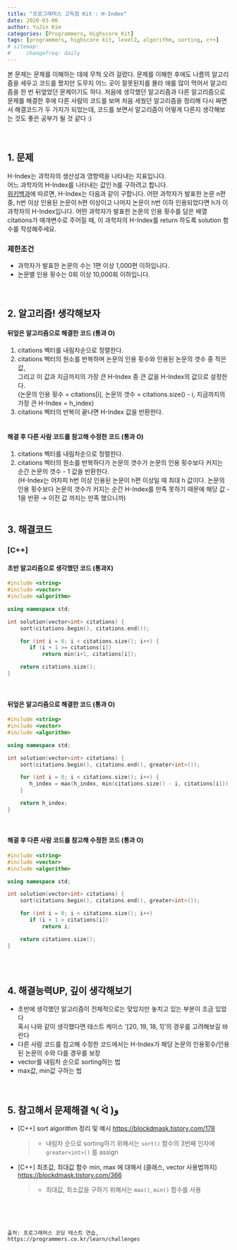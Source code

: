 ```yaml
---
title: "프로그래머스 고득점 Kit : H-Index"
date: 2020-03-06
author: YuJin Kim
categories: [Programmers, Highscore Kit]
tags: [programmers, highscore kit, level2, algorithm, sorting, c++]
# sitemap:
#     changefreq: daily
---
```


본 문제는 문제를 이해하는 데에 무척 오려 걸렸다. 문제를 이해한 후에도 나름의 알고리즘을 세우고 코드를 짰지만 도무지 어느 곳이 잘못된지를 몰라 애를 많이 먹어서 알고리즘을 한 번 뒤엎었던 문제이기도 하다. 처음에 생각했던 알고리즘과 다른 알고리즘으로 문제를 해결한 후에 다른 사람의 코드를 보며 처음 세웠던 알고리즘을 정리해 다시 짜면서 해결코드가 두 가지가 되었는데, 코드를 보면서 알고리즘이 어떻게 다른지 생각해보는 것도 좋은 공부가 될 것 같다 :)  
<br/>
<br/>

## 1. 문제

H-Index는 과학자의 생산성과 영향력을 나타내는 지표입니다.  
어느 과학자의 H-Index를 나타내는 값인 h를 구하려고 합니다.  
[위키백과](https://en.wikipedia.org/wiki/H-index)에 따르면, H-Index는 다음과 같이 구합니다.
어떤 과학자가 발표한 논문 n편 중, h번 이상 인용된 논문이 h편 이상이고 나머지 논문이 h번 이하 인용되었다면 h가 이 과학자의 H-Index입니다.
어떤 과학자가 발표한 논문의 인용 횟수를 담은 배열 citations가 매개변수로 주어질 때, 이 과학자의 H-Index를 return 하도록 solution 함수를 작성해주세요.

### 제한조건

- 과학자가 발표한 논문의 수는 1편 이상 1,000편 이하입니다.
- 논문별 인용 횟수는 0회 이상 10,000회 이하입니다.
  <br/><br/><br/>

## 2. 알고리즘! 생각해보자

#### 뒤엎은 알고리즘으로 해결한 코드 (통과 O)

1. citations 벡터를 내림차순으로 정렬한다.
2. citations 벡터의 원소를 반복하며 논문의 인용 횟수와 인용된 논문의 갯수 중 작은 값,  
   그리고 이 값과 지금까지의 가장 큰 H-Index 중 큰 값을 H-Index의 값으로 설정한다.  
   (논문의 인용 횟수 = citations[i], 논문의 갯수 = citations.size() - i, 지금까지의 가장 큰 H-Index = h_index)
3. citations 벡터의 반복이 끝나면 H-Index 값을 반환한다.  
   <br/>

#### 해결 후 다른 사람 코드를 참고해 수정한 코드 (통과 O)

1. citations 벡터를 내림차순으로 정렬한다.
2. citations 벡터의 원소를 반복하다가 논문의 갯수가 논문의 인용 횟수보다 커지는 순간 논문의 갯수 - 1 값을 반환한다.  
   (H-Index는 어차피 h번 이상 인용된 논문이 h편 이상일 때 최대 h 값이다. 논문의 인용 횟수보다 논문의 갯수가 커지는 순간 H-Index를 만족 못하기 때문에 해당 값 - 1을 반환 → 이전 값 까지는 만족 했으니까)
   <br/><br/>

## 3. 해결코드

### [C++]

#### 초반 알고리즘으로 생각했던 코드 (통과X)

```c++
#include <string>
#include <vector>
#include <algorithm>

using namespace std;

int solution(vector<int> citations) {
    sort(citations.begin(), citations.end());

    for (int i = 0; i < citations.size(); i++) {
       if (i + 1 >= citations[i])
           return min(i+1, citations[i]);

    return citations.size();
}
```

<br/>

#### 뒤엎은 알고리즘으로 해결한 코드 (통과 O)

```c++
#include <string>
#include <vector>
#include <algorithm>

using namespace std;

int solution(vector<int> citations) {
    sort(citations.begin(), citations.end(), greater<int>());

    for (int i = 0; i < citations.size(); i++) {
       h_index = max(h_index, min(citations.size() - i, citations[i]));
    }

    return h_index;
}
```

<br/>

#### 해결 후 다른 사람 코드를 참고해 수정한 코드 (통과 O)

```c++
#include <string>
#include <vector>
#include <algorithm>

using namespace std;

int solution(vector<int> citations) {
    sort(citations.begin(), citations.end(), greater<int>());

    for (int i = 0; i < citations.size(); i++)
       if (i + 1 > citations[i])
           return i;

    return citations.size();
}
```

<br/><br/>

## 4. 해결능력UP, 깊이 생각해보기

- 초반에 생각했던 알고리즘이 전체적으로는 맞았지만 놓치고 있는 부분이 조금 있었다  
  혹시 나와 같이 생각했다면 테스트 케이스 '[20, 19, 18, 1]'의 경우를 고려해보길 바란다
- 다른 사람 코드를 참고해 수정한 코드에서는 H-Index가 해당 논문의 인용횟수/인용된 논문의 수와 다를 경우를 보장
- vector를 내림차 순으로 sorting하는 법
- max값, min값 구하는 법
  <br/><br/><br/>

## 5. 참고해서 문제해결 ٩( ᐛ )و

- [C++] sort algorithm 정리 및 예시 <https://blockdmask.tistory.com/178>
  > - 내림차 순으로 sorting하기 위해서는 `sort()` 함수의 3번째 인자에 `greater<int>()` 를 assign
- [C++] 최초값, 최대값 함수 min, max 에 대해서 (클래스, vector 사용법까지) <https://blockdmask.tistory.com/366>
  > - 최대값, 최소값을 구하기 위해서는 `max()`, `min()` 함수를 사용

<br/><br/><br/>

```
출처: 프로그래머스 코딩 테스트 연습, https://programmers.co.kr/learn/challenges
```
